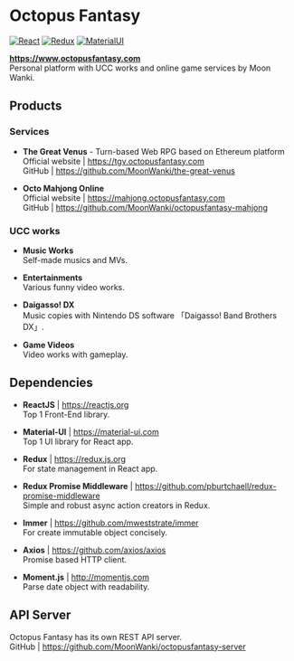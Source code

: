 # Octopus Fantasy

[![React](https://img.shields.io/badge/React-v16.8.3-00A8E0.svg?style=flat-square&logo=React)](https://reactjs.org/)
[![Redux](https://img.shields.io/badge/Redux-v4.0.1-764ABC.svg?style=flat-square&logo=Redux)](https://redux.js.org/)
[![MaterialUI](https://img.shields.io/badge/Material--UI-v3.9.2-ee59a4.svg?style=flat-square)](https://material-ui.com/)

**https://www.octopusfantasy.com**  
Personal platform with UCC works and online game services by Moon Wanki.  
  
## Products

### Services

- **The Great Venus** - Turn-based Web RPG based on Ethereum platform  
Official website | https://tgv.octopusfantasy.com  
GitHub | https://github.com/MoonWanki/the-great-venus

- **Octo Mahjong Online**  
Official website | https://mahjong.octopusfantasy.com  
GitHub | https://github.com/MoonWanki/octopusfantasy-mahjong  
  
### UCC works

- **Music Works**   
Self-made musics and MVs.  

- **Entertainments**  
Various funny video works.  

- **Daigasso! DX**  
Music copies with Nintendo DS software 「Daigasso! Band Brothers DX」.  
- **Game Videos**  
Video works with gameplay.  

## Dependencies

- **ReactJS** | https://reactjs.org  
Top 1 Front-End library.  

- **Material-UI** | https://material-ui.com  
Top 1 UI library for React app.  

- **Redux** | https://redux.js.org  
For state management in React app.  

- **Redux Promise Middleware** | https://github.com/pburtchaell/redux-promise-middleware  
Simple and robust async action creators in Redux.  

- **Immer** | https://github.com/mweststrate/immer  
For create immutable object concisely.  

- **Axios** | https://github.com/axios/axios  
Promise based HTTP client.  

- **Moment.js** | http://momentjs.com  
Parse date object with readability.  

## API Server  

Octopus Fantasy has its own REST API server.  
GitHub | https://github.com/MoonWanki/octopusfantasy-server